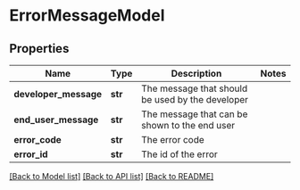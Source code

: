 # ErrorMessageModel

## Properties
Name | Type | Description | Notes
------------ | ------------- | ------------- | -------------
**developer_message** | **str** | The message that should be used by the developer | 
**end_user_message** | **str** | The message that can be shown to the end user | 
**error_code** | **str** | The error code | 
**error_id** | **str** | The id of the error | 

[[Back to Model list]](../README.md#documentation-for-models) [[Back to API list]](../README.md#documentation-for-api-endpoints) [[Back to README]](../README.md)


